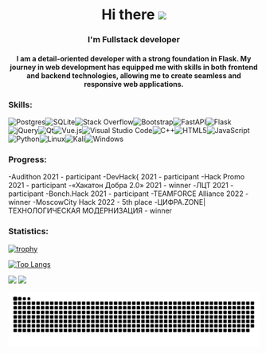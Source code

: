 <h1 align="center">Hi there <img src="https://github.com/blackcater/blackcater/raw/main/images/Hi.gif" height="32"/></h1>
<h3 align="center">I'm Fullstack developer</h3>

<h4 align="center">I am a detail-oriented developer with a strong foundation in Flask. My journey in web development has equipped me with skills in both frontend and backend technologies, allowing me to create seamless and responsive web applications.<h4>

<h3 align="left">Skills:</h3>

![Postgres](https://img.shields.io/badge/postgres-%23316192.svg?style=for-the-badge&logo=postgresql&logoColor=white)![SQLite](https://img.shields.io/badge/sqlite-%2307405e.svg?style=for-the-badge&logo=sqlite&logoColor=white)![Stack Overflow](https://img.shields.io/badge/-Stackoverflow-FE7A16?style=for-the-badge&logo=stack-overflow&logoColor=white)![Bootstrap](https://img.shields.io/badge/bootstrap-%238511FA.svg?style=for-the-badge&logo=bootstrap&logoColor=white)![FastAPI](https://img.shields.io/badge/FastAPI-005571?style=for-the-badge&logo=fastapi)![Flask](https://img.shields.io/badge/flask-%23000.svg?style=for-the-badge&logo=flask&logoColor=white)![jQuery](https://img.shields.io/badge/jquery-%230769AD.svg?style=for-the-badge&logo=jquery&logoColor=white)![Qt](https://img.shields.io/badge/Qt-%23217346.svg?style=for-the-badge&logo=Qt&logoColor=white)![Vue.js](https://img.shields.io/badge/vuejs-%2335495e.svg?style=for-the-badge&logo=vuedotjs&logoColor=%234FC08D)![Visual Studio Code](https://img.shields.io/badge/Visual%20Studio%20Code-0078d7.svg?style=for-the-badge&logo=visual-studio-code&logoColor=white)![C++](https://img.shields.io/badge/c++-%2300599C.svg?style=for-the-badge&logo=c%2B%2B&logoColor=white)![HTML5](https://img.shields.io/badge/html5-%23E34F26.svg?style=for-the-badge&logo=html5&logoColor=white)![JavaScript](https://img.shields.io/badge/javascript-%23323330.svg?style=for-the-badge&logo=javascript&logoColor=%23F7DF1E)![Python](https://img.shields.io/badge/python-3670A0?style=for-the-badge&logo=python&logoColor=ffdd54)![Linux](https://img.shields.io/badge/Linux-FCC624?style=for-the-badge&logo=linux&logoColor=black)![Kali](https://img.shields.io/badge/Kali-268BEE?style=for-the-badge&logo=kalilinux&logoColor=white)![Windows](https://img.shields.io/badge/Windows-0078D6?style=for-the-badge&logo=windows&logoColor=white)

<h3 align="left">Progress:</h3>
-Audithon 2021 - participant
-DevHack{ 2021 - participant
-Hack Promo 2021 - participant
-«Хакатон Добра 2.0» 2021 - winner
-ЛЦТ 2021 - participant
-Bonch.Hack 2021 - participant
-TEAMFORCE Alliance 2022 - winner
-MoscowCity Hack 2022 - 5th place
-ЦИФРА.ZONE|ТЕХНОЛОГИЧЕСКАЯ МОДЕРНИЗАЦИЯ - winner
<h3 align="left">Statistics:</h3>

[![trophy](https://github-profile-trophy.vercel.app/?username=Jastebsz)](https://github.com/ryo-ma/github-profile-trophy)

[![Top Langs](https://github-readme-stats.vercel.app/api/top-langs/?username=Jastebsz)](https://github.com/anuraghazra/github-readme-stats)

![](https://github-profile-summary-cards.vercel.app/api/cards/profile-details?username=Jastebsz&theme=solarized_dark)
![](https://github-profile-summary-cards.vercel.app/api/cards/stats?username=Jastebsz&theme=solarized_dark)

![](https://github.com/Platane/snk/raw/output/github-contribution-grid-snake.svg)
